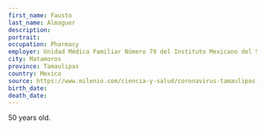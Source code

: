```yaml
---
first_name: Fausto
last_name: Almaguer
description: 
portrait: 
occupation: Pharmacy
employer: Unidad Médica Familiar Número 79 del Instituto Mexicano del Seguro Social (IMSS)
city: Matamoros
province: Tamaulipas
country: Mexico
source: https://www.milenio.com/ciencia-y-salud/coronavirus-tamaulipas-muere-trabajador-imss-covid-19
birth_date: 
death_date: 
---
```


50 years old.